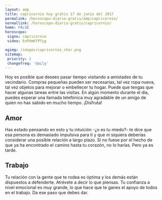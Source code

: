 ```yaml
---
layout: amp
title: capricornio hoy gratis 17 de junio del 2017 
permalink: /horoscopo-diario-gratis/amp/capricornio/
normallink: /horoscopo-diario-gratis/capricornio/
home: FALSE
horoscopo:
 signo: capricornio
 video: EnPdmKfPfyg

ogimg: /images/capricornio_char.png
sitemap:
 priority: 1
 changefreq: 'daily'
---
```



Hoy es posible que desees pasar tiempo visitando a amistades de tu vecindario. Compras pequeñas pueden ser necesarias, tal vez ropa nueva, tal vez objetos para mejorar o embellecer tu hogar. Puede que tengas que hacer algunas tareas entre las visitas. En algún momento durante el día, puedes esperar una llamada telefónica muy agradable de un amigo de quien no has sabido en mucho tiempo. ¡Disfruta!

## Amor

Has estado pensando en esto y tu intuición -¿o es tu miedo?- te dice que esa persona es demasiado impulsiva para ti y que ni siquiera deberías considerar una posible relación a largo plazo. Si no fuese por el hecho de que ya ha encontrado el camino hasta tu corazón, no lo harías. Pero ya es tarde.

## Trabajo

Tu relación con la gente que te rodea es óptima y los demás están dispuestos a defenderte. Atrévete a decir lo que piensas. Tu confianza a nivel emocional es muy grande, lo que hace que te ganes el apoyo de todos en el trabajo. Da ese paso que debes dar.
